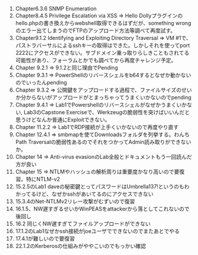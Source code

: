 1. Chapter6.3.6 SNMP Enumeration
2. Chapter8.4.5 Privilege Escalation via XSS => Hello Dollyプラグインのhello.phpの書き換えからwebshell取得できるはずだが、something wrongのエラー出てしまうのでFTPのアップロード方法等調べて再度試す。
3. Chapter9.1.2 Identifying and Exploiting Directory Traversal => VM #1で、パストラバーサルによるsshキーの取得はできた。しかしそれを使ってport 2222にアクセスができない。サブドメイン乗っ取りらしきこともされてる可能性があり、フォーラムとかでも調べてから再度チャレンジ予定。
4. Chapter 9.2.1 => 9.1.2と同じ理由でPending
5. Chapter 9.3.1 => PowerShellのリバースシェルをb64するとなぜか動かないのでいったんpending
6. Chapter 9.3.2 => 公開鍵をアップロードする過程で、ファイルサイズのせいか分からないがアップロードがとまっちゃってうまくいかないのでpending
7. Chapter 9.4.1 => Lab1でPowershellのリバースシェルがなぜかうまくいかない, Lab3のCapstone Exerciseで、Werkzeugの脆弱性を突けばいいんだと思うけどなんか普通にExploitできない。
8. Chapter 11.2.2 => Lab1でRDP接続が上手くいかないので再度やり直す
9. Chapter 12.4.1 => smbmapを使てDownloadsフォルダを列挙する。わんちPath Traversalの脆弱性あるのでそれをつかってAdmin読み取りができないか。
10. Chapter 14 => Anti-virus evasionのLab全般とドキュメントもう一回読んだ方が良い
11. Chapter 15 => NTLMやハッシュの解析周りは重要度かなり高いので要復習。特にNTLM-v2
12. 15.2.5のLab1 daveの秘密鍵とってパスワードはUmbrella137!というのもわかってるけど、なぜかsshがあいてるのにアクセスできない
13. 15.3.4のNet-NTLMv2リレー攻撃がむずいので復習
14. 16.1.5、NW遅すぎるせいかWinPEASをattackerから落としてこれないので後回し
15. 16.2 同じくNW遅すぎてファイルアップロードができない
16. 17.1.2のLab1なぜかssh接続がjoeユーザでできないのでまたあとでやる
17. 17.4.1が難しいので要復習
18. 22.1.2のKerberosの仕組みがややこいのでもっかい確認